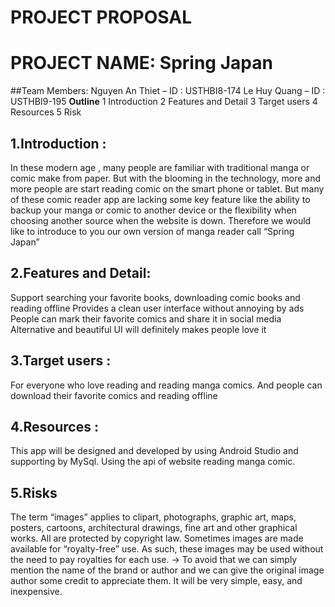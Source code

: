# PROJECT PROPOSAL
# PROJECT NAME: Spring Japan 
##Team Members: 
Nguyen An Thiet – ID : USTHBI8-174
Le Huy Quang – ID : USTHBI9-195
**Outline**
1   Introduction
2   Features and Detail
3   Target users
4   Resources
5   Risk

## 1.Introduction :
In these modern age , many people are familiar with traditional manga or comic make from paper. But with the blooming in the technology, more and more people are start reading comic on the smart phone or tablet. But many of these comic reader app are lacking some key feature like the ability to backup your manga or comic to another device or the flexibility when choosing another source when the website is down. Therefore we would like to introduce to you our own version of manga reader call “Spring Japan”

## 2.Features and Detail:
Support searching your favorite books, downloading comic books and reading offline
Provides a clean user interface without annoying by ads
People can mark their favorite comics and share it in social media
Alternative and beautiful UI will definitely makes people love it

## 3.Target users :
For everyone who love reading and reading manga comics. And people can download their favorite comics and reading offline

## 4.Resources :
This app will be designed and developed by using Android Studio and supporting by MySql.
Using the api of website reading manga comic.

## 5.Risks
The term “images” applies to clipart, photographs, graphic art, maps, posters, cartoons, architectural drawings, fine art and other graphical works. All are protected by copyright law. Sometimes images are made available for “royalty-free” use. As such, these images may be used without the need to pay royalties for each use.
-> To avoid that we can simply mention the name of the brand or author and we can give the original image author some credit to appreciate them. It will be very simple, easy, and inexpensive.
